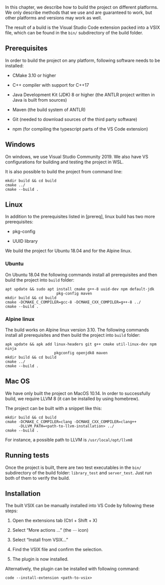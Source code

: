 In this chapter, we describe how to build the project on different platforms. We only describe methods that we use and are guaranteed to work, but other platforms and versions may work as well.

The result of a build is the Visual Studio Code extension packed into a VSIX file, which can be found in the `bin/` subdirectory of the build folder.

Prerequisites
-------------

In order to build the project on any platform, following software needs to be installed:

-   CMake 3.10 or higher

-   C++ compiler with support for C++17

-   Java Development Kit (JDK) 8 or higher (the ANTLR project written in Java is built from sources)

-   Maven (the build system of ANTLR)

-   Git (needed to download sources of the third party software)

-   npm (for compiling the typescript parts of the VS Code extension)

Windows
-------

On windows, we use Visual Studio Community 2019. We also have VS configurations for building and testing the project in WSL.

It is also possible to build the project from command line:

    mkdir build && cd build
    cmake ../
    cmake --build .

Linux
-----

In addition to the prerequisites listed in \[prereq\], linux build has two more prerequisites:

-   pkg-config

-   UUID library

We build the project for Ubuntu 18.04 and for the Alpine linux.

### Ubuntu

On Ubuntu 18.04 the following commands install all prerequisites and then build the project into `build` folder:

    apt update && sudo apt install cmake g++-8 uuid-dev npm default-jdk
                           pkg-config maven
    mkdir build && cd build
    cmake -DCMAKE_C_COMPILER=gcc-8 -DCMAKE_CXX_COMPILER=g++-8 ../
    cmake --build .

### Alpine linux

The build works on Alpine linux version 3.10. The following commands install all prerequisites and then build the project into `build` folder:

    apk update && apk add linux-headers git g++ cmake util-linux-dev npm ninja
                          pkgconfig openjdk8 maven
    mkdir build && cd build
    cmake ../
    cmake --build .

Mac OS
------

We have only built the project on MacOS 10.14. In order to successfully build, we require LLVM 8 (it can be installed by using homebrew).

The project can be built with a snippet like this:

    mkdir build && cd build
    cmake -DCMAKE_C_COMPILER=clang -DCMAKE_CXX_COMPILER=clang++
          -DLLVM_PATH=<path-to-llvm-installation> ../
    cmake --build .

For instance, a possible path to LLVM is `/usr/local/opt/llvm8`

Running tests
-------------

Once the project is built, there are two test executables in the `bin/` subdirectory of the build folder: `library_test` and `server_test`. Just run both of them to verify the build.

Installation
------------

The built VSIX can be manually installed into VS Code by following these steps:

1.  Open the extensions tab (Ctrl + Shift + X)

2.  Select “More actions ...” (the ⋯ icon)

3.  Select “Install from VSIX...”

4.  Find the VSIX file and confirm the selection.

5.  The plugin is now installed.

Alternatively, the plugin can be installed with following command:

    code --install-extension <path-to-vsix>